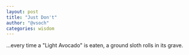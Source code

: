 ```yaml
---
layout: post
title: "Just Don't"
author: "@vsoch"
categories: wisdom
---
```


...every time a "Light Avocado" is eaten, a ground sloth rolls in its grave.
